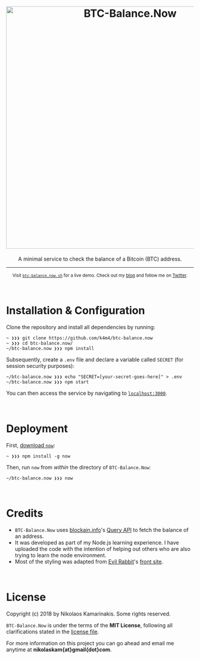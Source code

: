 <h1 align="center">
	<img width="650" src="https://nikolaskama.me/content/images/2018/02/btc-balance.png" alt="BTC-Balance.Now">
</h1>

<p align="center">A minimal service to check the balance of a Bitcoin (BTC) address.</p>

---

<p align="center">
	<sub>Visit <a href="https://btc-balance.now.sh"><code>btc-balance.now.sh</code></a> for a live demo. Check out my <a href="https://nikolaskama.me">blog</a> and follow me on <a href="https://twitter.com/nikolaskama">Twitter</a>.</sub>
</p>


<br>

# Installation & Configuration

Clone the repository and install all dependencies by running:

```
~ ❯❯❯ git clone https://github.com/k4m4/btc-balance.now
~ ❯❯❯ cd btc-balance.now/
~/btc-balance.now ❯❯❯ npm install
```

Subsequently, create a `.env` file and declare a variable called `SECRET` (for session security purposes):

```
~/btc-balance.now ❯❯❯ echo "SECRET=[your-secret-goes-here]" > .env
~/btc-balance.now ❯❯❯ npm start
```

You can then access the service by navigating to [`localhost:3000`](http://localhost:3000/).


<br>

# Deployment

First, [download `now`](https://zeit.co/download):

```
~ ❯❯❯ npm install -g now
```

Then, run `now` from *within* the directory of `BTC-Balance.Now`:

```
~/btc-balance.now ❯❯❯ now
```

<br>

# Credits
- `BTC-Balance.Now` uses [blockain.info](https://www.blockchain.com/)'s [Query API](https://blockchain.info/q) to fetch the balance of an address.
- It was developed as part of my Node.js learning experience. I have uploaded the code with the intention of helping out others who are also trying to learn the node environment.
- Most of the styling was adapted from [Evil Rabbit](https://twitter.com/evilrabbit_)'s [front site](https://github.com/evilrabbit/front).


<br>

# License

Copyright (c) 2018 by Nikolaos Kamarinakis. Some rights reserved.

`BTC-Balance.Now` is under the terms of the **MIT License**, following all clarifications stated in the [license file](license.md).

For more information on this project you can go ahead and email me anytime at **nikolaskam{at}gmail{dot}com**.
